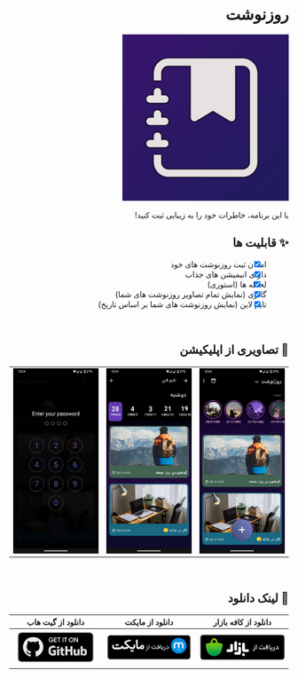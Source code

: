 <div dir="rtl">

# روزنوشت

<img src="assets/icon.png" width="300">

با این برنامه، خاطرات خود را به زیبایی ثبت کنید!

## ✨ قابلیت ها

- [x] امکان ثبت روزنوشت های خود
- [x] دارای انیمیشن های جذاب
- [x] لحظه ها (استوری)
- [x] گالری (نمایش تمام تصاویر روزنوشت های شما)
- [x] تایم لاین (نمایش روزنوشت های شما بر اساس تاریخ)

<br/>

## 📸 تصاویری از اپلیکیشن


|                                   |                                   |                                  |
| --------------------------------- | --------------------------------- |--------------------------------- | 
| <img src="assets/screen.png" width="300">  | <img src="assets/screen2.png" width="300">  | <img src="assets/screen3.jpg" width="300">  |

<br/>

## 🔗 لینک دانلود

</div>


| دانلود از گیت هاب                          |    دانلود از مایکت                               | دانلود از کافه بازار                          |
| --------------------------------- | --------------------------------- |---------------------------------  |
| <a href="https://github.com/hosivay/RoozNeveshtApp/releases"><img src="assets/github.png" width="300"></a> | <a href="https://myket.ir/app/com.rn.hosivay.app"><img src="assets/myket.png" width="300"></a>  | <a href="http://cafebazaar.ir/app/?id=com.rn.hosivay.app&ref=share"><img src="assets/bazaar.png" width="300"></a>   |


